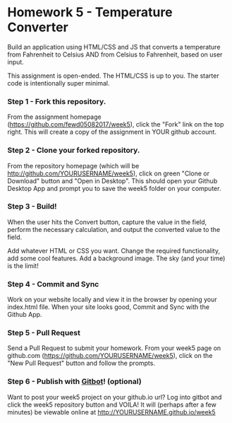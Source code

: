 # Homework 5 - Temperature Converter

Build an application using HTML/CSS and JS that converts a temperature from Fahrenheit to Celsius AND from Celsius to Fahrenheit, based on user input. 

This assignment is open-ended. The HTML/CSS is up to you. The starter code is intentionally super minimal. 

### Step 1 - Fork this repository.

From the assignment homepage (https://github.com/fewd05082017/week5), click the "Fork" link on the top right. This will create a copy of the assignment in YOUR github account.

### Step 2 - Clone your forked repository.

From the repository homepage (which will be http://github.com/YOURUSERNAME/week5), click on green "Clone or Download" button and "Open in Desktop". This should open your Github Desktop App and prompt you to save the week5 folder on your computer.

### Step 3 - Build!

When the user hits the Convert button, capture the value in the field, perform the necessary calculation, and output the converted value to the field.

Add whatever HTML or CSS you want. Change the required functionality, add some cool features. Add a background image. The sky (and your time) is the limit!

### Step 4 - Commit and Sync

Work on your website locally and view it in the browser by opening your index.html file. When your site looks good, Commit and Sync with the Github App.

### Step 5 - Pull Request

Send a Pull Request to submit your homework. From your week5 page on github.com (https://github.com/YOURUSERNAME/week5), click on the "New Pull Request" button and follow the prompts. 

### Step 6 - Publish with [Gitbot](http://gitbot.co/)! (optional)

Want to post your week5 project on your github.io url? Log into gitbot and click the week5 repository button and VOILA! It will (perhaps after a few minutes) be viewable online at http://YOURUSERNAME.github.io/week5

